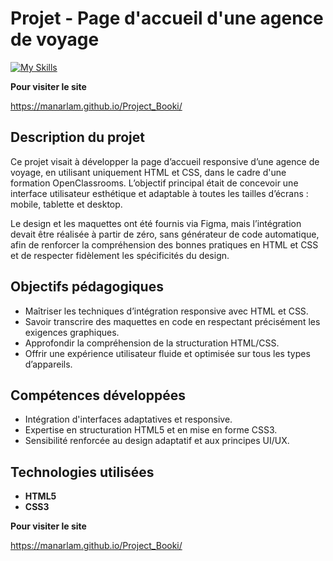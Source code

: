# Projet - Page d'accueil d'une agence de voyage

[![My Skills](https://skillicons.dev/icons?i=html,css)](https://skillicons.dev)

**Pour visiter le site**

https://manarlam.github.io/Project_Booki/

## Description du projet
Ce projet visait à développer la page d’accueil responsive d’une agence de voyage, en utilisant uniquement HTML et CSS, dans le cadre d'une formation OpenClassrooms. L’objectif principal était de concevoir une interface utilisateur esthétique et adaptable à toutes les tailles d’écrans : mobile, tablette et desktop.

Le design et les maquettes ont été fournis via Figma, mais l’intégration devait être réalisée à partir de zéro, sans générateur de code automatique, afin de renforcer la compréhension des bonnes pratiques en HTML et CSS et de respecter fidèlement les spécificités du design.

## Objectifs pédagogiques

- Maîtriser les techniques d’intégration responsive avec HTML et CSS.
- Savoir transcrire des maquettes en code en respectant précisément les exigences graphiques.
- Approfondir la compréhension de la structuration HTML/CSS.
- Offrir une expérience utilisateur fluide et optimisée sur tous les types d’appareils.

## Compétences développées

- Intégration d'interfaces adaptatives et responsive.
- Expertise en structuration HTML5 et en mise en forme CSS3.
- Sensibilité renforcée au design adaptatif et aux principes UI/UX.

## Technologies utilisées
- **HTML5**
- **CSS3**

**Pour visiter le site**

https://manarlam.github.io/Project_Booki/
